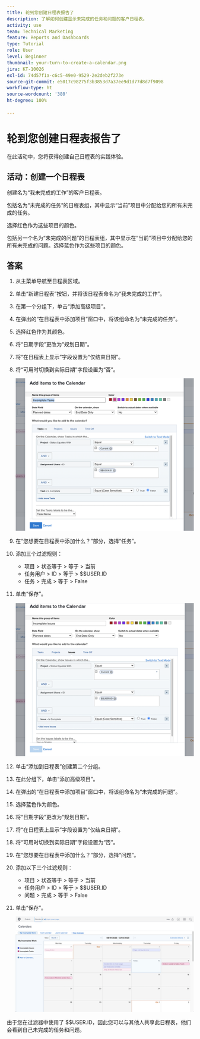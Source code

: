 ```yaml
---
title: 轮到您创建日程表报告了
description: 了解如何创建显示未完成的任务和问题的客户日程表。
activity: use
team: Technical Marketing
feature: Reports and Dashboards
type: Tutorial
role: User
level: Beginner
thumbnail: your-turn-to-create-a-calendar.png
jira: KT-10026
exl-id: 74d57f1a-c6c5-49e0-9529-2e2deb2f273e
source-git-commit: e5017c98275f3b3853d7a37ee9d1d77d8d7f9098
workflow-type: ht
source-wordcount: '380'
ht-degree: 100%

---
```


# 轮到您创建日程表报告了

在此活动中，您将获得创建自己日程表的实践体验。

## 活动：创建一个日程表

创建名为“我未完成的工作”的客户日程表。

包括名为“未完成的任务”的日程表组，其中显示“当前”项目中分配给您的所有未完成的任务。

选择红色作为这些项目的颜色。

包括另一个名为“未完成的问题”的日程表组，其中显示在“当前”项目中分配给您的所有未完成的问题。选择蓝色作为这些项目的颜色。

## 答案

1. 从主菜单导航至日程表区域。
1. 单击“新建日程表”按钮，并将该日程表命名为“我未完成的工作”。
1. 在第一个分组下，单击“添加高级项目”。
1. 在弹出的“在日程表中添加项目”窗口中，将该组命名为“未完成的任务”。
1. 选择红色作为其颜色。
1. 将“日期字段”更改为“规划日期”。
1. 将“在日程表上显示”字段设置为“仅结束日期”。
1. 将“可用时切换到实际日期”字段设置为“否”。

   ![将项目添加到日程表的屏幕图像](assets/calendar-activity-1.png)

1. 在“您想要在日程表中添加什么？”部分，选择“任务”。
1. 添加三个过滤规则：

   * 项目 > 状态等于 > 等于 > 当前
   * 任务用户 > ID > 等于 > $$USER.ID
   * 任务 > 完成 > 等于 > False

1. 单击“保存”。

   ![将项目添加到日程表的屏幕图像](assets/calendar-activity-2.png)

1. 单击“添加到日程表”创建第二个分组。
1. 在此分组下，单击“添加高级项目”。
1. 在弹出的“在日程表中添加项目”窗口中，将该组命名为“未完成的问题”。
1. 选择蓝色作为颜色。
1. 将“日期字段”更改为“规划日期”。
1. 将“在日程表上显示”字段设置为“仅结束日期”。
1. 将“可用时切换到实际日期”字段设置为“否”。
1. 在“您想要在日程表中添加什么？”部分，选择“问题”。
1. 添加以下三个过滤规则：

   * 项目 > 状态等于 > 等于 > 当前
   * 任务用户 > ID > 等于 > $$USER.ID
   * 问题 > 完成 > 等于 > False

1. 单击“保存”。

   ![将项目添加到日程表的屏幕图像](assets/calendar-activity-3.png)

由于您在过滤器中使用了 $$USER.ID，因此您可以与其他人共享此日程表，他们会看到自己未完成的任务和问题。

